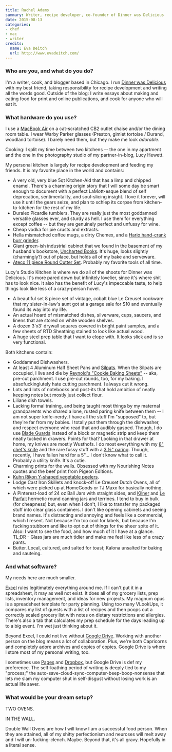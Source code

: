 ```yaml
---
title: Rachel Adams
summary: Writer, recipe developer, co-founder of Dinner was Delicious
date: 2015-08-13
categories:
- chef
- mac
- writer
credits:
  name: Eva Deitch
  url: http://www.evadeitch.com/
---
```


### Who are you, and what do you do?

I'm a writer, cook, and blogger based in Chicago. I run [Dinner was Delicious](http://www.dinnerwasdelicious.com/ "Rachel and Lucy's cooking website.") with my best friend, taking responsibility for recipe development and writing all the words good. Outside of the blog: I write essays about making and eating food for print and online publications, and cook for anyone who will eat it.

### What hardware do you use?

I use a [MacBook Air][macbook-air] on a cat-scratched CB2 outlet chaise and/or the dining room table. I wear Warby Parker glasses (Preston, gimlet tortoise / Durand, woodland tortoise). I barely need them, but they make me look *adorable*.

Cooking: I split my time between two kitchens -- the one in my apartment and the one in the photography studio of my partner-in-blog, Lucy Hewett.

My personal kitchen is largely for recipe development and feeding my friends. It is my favorite place in the world and contains:

- A very old, very blue 5qt Kitchen-Aid that has a limp and chipped enamel. There's a charming origin story that I will some day be smart enough to document with a perfect LaMott-esque blend of self deprecation, sentimentality, and soul-slicing insight. I love it forever, will use it until the gears seize, and plan to schlep its corpse from kitchen-to-kitchen for the rest of my life.
- Duralex Picardie tumblers. They are really just the most goddamned versatile glasses ever, and sturdy as hell. I use them for everything except coffee -- but they are genuinely perfect and unfussy for wine.
- Cheap vodka for pie crusts and extracts.
- Hella mismatched coffee mugs, a dirty Chemex, and a [Hario hand-crank burr grinder][skerton].
- Giant green-ish industrial cabinet that we found in the basement of my husband's bookstore, [Uncharted Books](http://www.unchartedbooks.com/ "A used bookstore in Chicago."). It's huge, looks slightly (charmingly?) out of place, but holds all of my bake and serveware.
- [Ateco 11 piece Round Cutter Set][round-cutters]. Probably my favorite tools of all time.

Lucy's Studio Kitchen is where we do all of the shoots for Dinner was Delicious. It's more pared down but infinitely lovelier, since it's where shit has to look nice. It also has the benefit of Lucy's impeccable taste, to help things look like less of a crazy-person hovel.

- A beautiful set 8 piece set of vintage, cobalt blue Le Creuset cookware that my sister-in-law's aunt got at a garage sale for $10 and eventually found its way into my life.
- An actual hoard of mismatched dishes, silverware, cups, saucers, and linens that are stored on white wooden shelves.
- A dozen 3'x3' drywall squares covered in bright paint samples, and a few sheets of RTD Sheathing stained to look like actual wood.
- A huge steel prep table that I want to elope with. It looks slick and is so very functional.

Both kitchens contain:

- Goddamned Dishwashers.
- At least 4 Aluminum Half Sheet Pans and [Silpats][silpat]. When the Silpats are occupied, I live and die by [Reynold's "Cookie Baking Sheets"][cookie-baking-sheets] -- aka, pre-cut parchment. I use pre-cut rounds, too, for my baking. I absofuckinglutely hate cutting parchment. I always cut it wrong.
- Lots and lots of notebooks and post-its that hold ambition of neatly keeping notes but mostly just collect flour.
- Liliane dish towels.
- Lacking formal training, and being taught most things by my maternal grandparents who shared a lone, rusted paring knife between them -- I am not super knife-nerdy. I have all the stuff I'm "supposed" to, but they're far from my babies. I totally put them through the dishwasher, and respect everyone who read that and audibly gasped.  Though, I do use [Blade Guards][blade-guards] instead of a block or magnetic strip and keep them neatly tucked in drawers. Points for that? Looking in that drawer at home, my knives are mostly Wusthofs. I do most everything with my [8" chef's knife][8-inch-grand-prix-ii-chefs-knife] and the rare fussy stuff with a [3 ½" paring][3.5-inch-grant-prix-ii-paring-knife]. Though, recently, I have fallen hard for a 5"... I don't know what to call it. Probably a utility knife. It's a cutie.
- Charming prints for the walls. Obsessed with my Nourishing Notes quotes and the beef print from Pigeon Editions.
- [Kuhn Rikon Y-shaped vegetable peelers][original-swiss-peeler].
- Lodge Cast Iron Skillets and knock-off Le Creuset Dutch Ovens, all of which were picked up at HomeGoods or TJ Maxx for basically nothing.
- A Pinterest-load of 24 oz Ball Jars with straight sides, and [Kilner][round-hermetic-canning-jar] and [Le Parfait][french-hermetic-glass-terrines] hermetic round canning jars and terrines. I tend to buy in bulk (for cheapness) but, even when I don't, I like to transfer my packaged stuff into clear glass containers. I don't like opening cabinets and seeing brand names. It's distracting and annoying and feels like a commercial, which I resent. Not because I'm too cool for labels, but because I'm fucking stubborn and like to opt out of things for the sheer spite of it. Also: I want to see the food, and how much of it I have at a glance. TL;DR - Glass jars are much tidier and make me feel like less of a crazy pants.
- Butter. Local, cultured, and salted for toast; Kalona unsalted for baking and sauteing.

### And what software?

My needs here are much smaller.

[Excel][] rules legitimately everything around me. If I can't put it in a spreadsheet, it may as well not exist. It does all of my grocery lists, prep lists, inventory management, and ideas for new projects. My magnum opus is a spreadsheet template for party planning. Using too many VLookUps, it compares my list of guests with a list of recipes and then poops out a correctly scaled grocery list with notes on dietary restrictions and allergies. There's also a tab that calculates my prep schedule for the days leading up to a big event. I'm wet just thinking about it.

Beyond Excel, I could not live without [Google Drive][google-drive]. Working with another person on the blog means a lot of collaboration. Plus, we're both Capricorns and completely adore archives and copies of copies. Google Drive is where I store most of my personal writing, too.

I sometimes use [Pages][] and [Dropbox][], but Google Drive is def my preference. The self-loathing period of writing is deeply tied to my "process;" the auto-save-cloud-sync-computer-beep-boop-nonsense that lets me slam my computer shut in self-disgust without losing work is an actual life saver.

### What would be your dream setup?

TWO OVENS.

IN THE WALL.

Double Wall Ovens are how I will know I am a successful food person. When they are attained, all of my shitty perfectionism and neuroses will melt away and I will un-fucking-clench. Maybe. Beyond that, it's all gravy. Hopefully in a literal sense.

[3.5-inch-grant-prix-ii-paring-knife]: https://www.surlatable.com/wusthof-grand-prix-ii-paring-knife-35-in/PRO-381723.html "A knife."
[8-inch-grand-prix-ii-chefs-knife]: https://www.surlatable.com/wusthof-grand-prix-ii-chefs-knives/PRO-414771.html "A knife."
[blade-guards]: https://www.surlatable.com/messermeister-set-of-3-blade-guards/PRO-193899.html "Plastic sheaths to protect knife blades."
[cookie-baking-sheets]: http://web.archive.org/web/20210301130806/http://reynoldskitchens.com/products/parchment-paper/cookie-baking-sheets "Pre-cut cookie baking sheets."
[dropbox]: https://www.dropbox.com/ "Online syncing and storage."
[excel]: https://www.microsoft.com/en-us/microsoft-365/excel "A spreadsheet application."
[french-hermetic-glass-terrines]: https://www.containerstore.com/blocked.html?url=L3Mva2l0Y2hlbi9mb29kLXN0b3JhZ2UvamFycy10ZXJyaW5lcy8xMjM/cHJvZHVjdElkPTEwMDA1NTYw&uuid=8be42588-fad1-11ed-97c1-694378615067&vid= "A canning jar."
[google-drive]: http://web.archive.org/web/20220127131904/https://accounts.google.com/ServiceLogin?service=wise "A cloud storage service."
[macbook-air]: https://www.apple.com/macbook-air/ "A very thin laptop."
[original-swiss-peeler]: https://kuhnrikon.com/us/product/original-swiss-peeler-red "A peeler."
[pages]: https://www.apple.com/pages/ "A Mac word processor and layout tool from Apple."
[round-cutters]: https://www.surlatable.com/round-cutters-plain-edge/PRO-1006.html "A nesting set of cookie cutters."
[round-hermetic-canning-jar]: https://www.containerstore.com/blocked.html?url=L3Mva2l0Y2hlbi9mb29kLXN0b3JhZ2UvamFycy10ZXJyaW5lcy8xMjM/cHJvZHVjdElkPTEwMDM2NzY5&uuid=fae1e0fa-fad6-11ed-9b4d-56766f58564f&vid= "A canning jar."
[silpat]: https://www.surlatable.com/sur-la-table174-silpat174-baking-mats/PRO-123430.html "A baking mat."
[skerton]: http://web.archive.org/web/20230408050207/http://www.amazon.com/Hario-Ceramic-Skerton-Storage-Capacity/dp/B001802PIQ/ "A ceramic coffee grinder."
